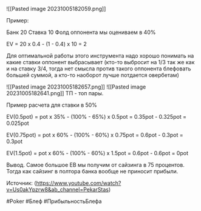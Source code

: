 
![[Pasted image 20231005182059.png]]

Пример:

Банк 20
Ставка 10
Фолд оппонента мы оцениваем в 40%

EV = 20 x 0.4 - (1 - 0.4) x 10 = 2

Для оптимальной работы этого инструмента надо хорошо понимать на какие ставки оппонент выбрасывает (кто-то выбросит на 1/3 так же как и на ставку 3/4, тогда нет смысла против такого оппонента блефовать большей суммой, а кто-то наоборот лучше потдается овербетам) 

![[Pasted image 20231005182657.png]]
![[Pasted image 20231005182641.png]]
ТП - топ пары.

Пример расчета для ставки в 50%

EV(0.5pot) = pot x 35% - (100% - 65%) x 0.5pot = 0.35pot - 0.325pot = 0.025pot

EV(0.75pot) = pot x 60% - (100% - 60%) x 0.75pot = 0.6pot - 0.3pot = 0.3pot

EV(1.5pot) = pot x 60% - (100% - 60%) x 1.5pot = 0.6pot - 0.6pot = 0pot

Вывод. Самое большое ЕВ мы получим от сайзинга в 75 процентов. Тогда как сайзинг в полтора банка вообще не приносит прибыли.

Источник: (https://www.youtube.com/watch?v=Us0akYpzrw8&ab_channel=PekarStas)

#Poker #Блеф #ПрибыльностьБлефа